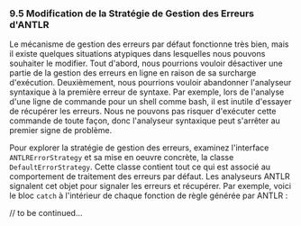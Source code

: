 ﻿### 9.5 Modification de la Stratégie de Gestion des Erreurs d'ANTLR

Le mécanisme de gestion des erreurs par défaut fonctionne très bien, mais il existe quelques situations atypiques dans lesquelles nous pouvons souhaiter le modifier. Tout d'abord, nous pourrions vouloir désactiver une partie de la gestion des erreurs en ligne en raison de sa surcharge d'exécution. Deuxièmement, nous pourrions vouloir abandonner l'analyseur syntaxique à la première erreur de syntaxe. Par exemple, lors de l'analyse d'une ligne de commande pour un shell comme bash, il est inutile d'essayer de récupérer les erreurs. Nous ne pouvons pas risquer d'exécuter cette commande de toute façon, donc l'analyseur syntaxique peut s'arrêter au premier signe de problème.

Pour explorer la stratégie de gestion des erreurs, examinez l'interface `ANTLRErrorStrategy` et sa mise en oeuvre concrète, la classe `DefaultErrorStrategy`. Cette classe contient tout ce qui est associé au comportement de traitement des erreurs par défaut. Les analyseurs ANTLR signalent cet objet pour signaler les erreurs et récupérer. Par exemple, voici le bloc `catch` à l'intérieur de chaque fonction de règle générée par ANTLR :

// to be continued...